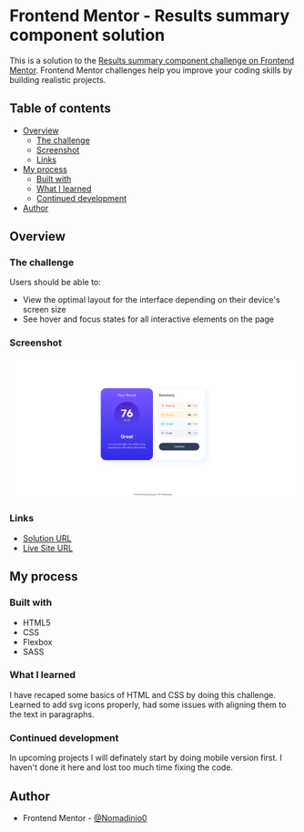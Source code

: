 # Frontend Mentor - Results summary component solution

This is a solution to the [Results summary component challenge on Frontend Mentor](https://www.frontendmentor.io/challenges/results-summary-component-CE_K6s0maV). Frontend Mentor challenges help you improve your coding skills by building realistic projects.

## Table of contents

- [Overview](#overview)
  - [The challenge](#the-challenge)
  - [Screenshot](#screenshot)
  - [Links](#links)
- [My process](#my-process)
  - [Built with](#built-with)
  - [What I learned](#what-i-learned)
  - [Continued development](#continued-development)
- [Author](#author)

## Overview

### The challenge

Users should be able to:

- View the optimal layout for the interface depending on their device's screen size
- See hover and focus states for all interactive elements on the page

### Screenshot

![](./screenshot.jpg)

### Links

- [Solution URL](https://www.frontendmentor.io/solutions/results-summary-component-main-92DAFDwmru)
- [Live Site URL](https://nomadinio-results-summary-component.netlify.app/)

## My process

### Built with

- HTML5
- CSS
- Flexbox
- SASS

### What I learned

I have recaped some basics of HTML and CSS by doing this challenge. Learned to add svg icons properly, had some issues with aligning them to the text in paragraphs.

### Continued development

In upcoming projects I will definately start by doing mobile version first. I haven't done it here and lost too much time fixing the code.

## Author

- Frontend Mentor - [@Nomadinio0](https://www.frontendmentor.io/profile/Nomadinio0)
